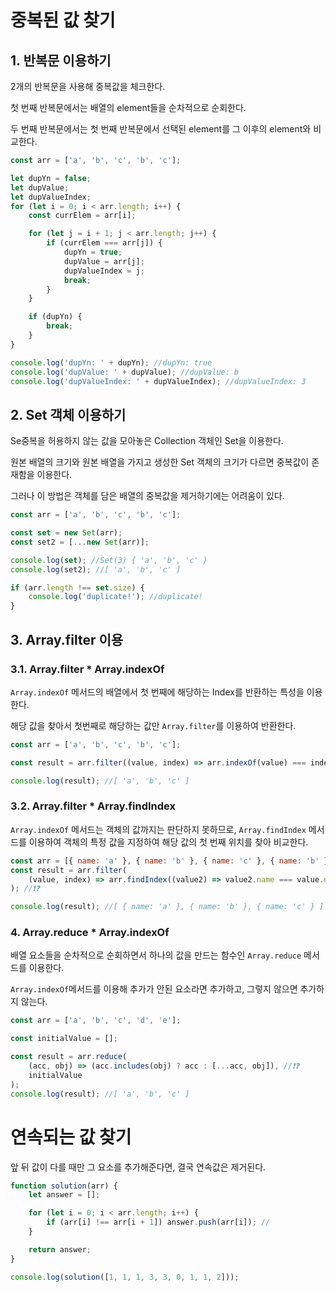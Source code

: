 # 중복된 값 찾기

## 1. 반복문 이용하기

2개의 반복문을 사용해 중복값을 체크한다.

첫 번째 반복문에서는 배열의 element들을 순차적으로 순회한다.

두 번째 반복문에서는 첫 번째 반복문에서 선택된 element를 그 이후의 element와 비교한다.

```javascript
const arr = ['a', 'b', 'c', 'b', 'c'];

let dupYn = false;
let dupValue;
let dupValueIndex;
for (let i = 0; i < arr.length; i++) {
    const currElem = arr[i];

    for (let j = i + 1; j < arr.length; j++) {
        if (currElem === arr[j]) {
            dupYn = true;
            dupValue = arr[j];
            dupValueIndex = j;
            break;
        }
    }

    if (dupYn) {
        break;
    }
}

console.log('dupYn: ' + dupYn); //dupYn: true
console.log('dupValue: ' + dupValue); //dupValue: b
console.log('dupValueIndex: ' + dupValueIndex); //dupValueIndex: 3
```

## 2. Set 객체 이용하기

Se중복을 허용하지 않는 값을 모아놓은 Collection 객체인 Set을 이용한다.

원본 배열의 크기와 원본 배열을 가지고 생성한 Set 객체의 크기가 다르면 중복값이 존재함을 이용한다.

그러나 이 방법은 객체를 담은 배열의 중복값을 제거하기에는 어려움이 있다.

```javascript
const arr = ['a', 'b', 'c', 'b', 'c'];

const set = new Set(arr);
const set2 = [...new Set(arr)];

console.log(set); //Set(3) { 'a', 'b', 'c' }
console.log(set2); //[ 'a', 'b', 'c' ]

if (arr.length !== set.size) {
    console.log('duplicate!'); //duplicate!
}
```

## 3. Array.filter 이용

### 3.1. Array.filter \* Array.indexOf

`Array.indexOf` 메서드의 배열에서 첫 번째에 해당하는 Index를 반환하는 특성을 이용한다.

해당 값을 찾아서 첫번째로 해당하는 값만 `Array.filter`를 이용하여 반환한다.

```javascript
const arr = ['a', 'b', 'c', 'b', 'c'];

const result = arr.filter((value, index) => arr.indexOf(value) === index);

console.log(result); //[ 'a', 'b', 'c' ]
```

### 3.2. Array.filter \* Array.findIndex

`Array.indexOf` 메서드는 객체의 값까지는 판단하지 못하므로, `Array.findIndex` 메서드를 이용하여 객체의 특정 값을 지정하여 해당 값의 첫 번째 위치를 찾아 비교한다.

```javascript
const arr = [{ name: 'a' }, { name: 'b' }, { name: 'c' }, { name: 'b' }, { name: 'c' }];
const result = arr.filter(
    (value, index) => arr.findIndex((value2) => value2.name === value.name) === index
); //❗❓

console.log(result); //[ { name: 'a' }, { name: 'b' }, { name: 'c' } ]
```

### 4. Array.reduce \* Array.indexOf

배열 요소들을 순차적으로 순회하면서 하나의 값을 만드는 함수인 `Array.reduce` 메서드를 이용한다.

`Array.indexOf`메서드를 이용해 추가가 안된 요소라면 추가하고, 그렇지 않으면 추가하지 않는다.

```javascript
const arr = ['a', 'b', 'c', 'd', 'e'];

const initialValue = [];

const result = arr.reduce(
    (acc, obj) => (acc.includes(obj) ? acc : [...acc, obj]), //❗❓
    initialValue
);
console.log(result); //[ 'a', 'b', 'c' ]
```

# 연속되는 값 찾기

앞 뒤 값이 다를 때만 그 요소를 추가해준다면, 결국 연속값은 제거된다.

```js
function solution(arr) {
    let answer = [];

    for (let i = 0; i < arr.length; i++) {
        if (arr[i] !== arr[i + 1]) answer.push(arr[i]); //
    }

    return answer;
}

console.log(solution([1, 1, 1, 3, 3, 0, 1, 1, 2]));
```
